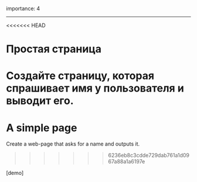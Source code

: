 importance: 4

---

<<<<<<< HEAD
# Простая страница

Создайте страницу, которая спрашивает имя у пользователя и выводит его.
=======
# A simple page

Create a web-page that asks for a name and outputs it.
>>>>>>> 6236eb8c3cdde729dab761a1d0967a88a1a6197e

[demo]
